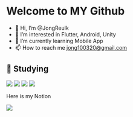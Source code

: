 # Welcome to MY Github

- 👋 Hi, I’m @JongReulk
- 👀 I’m interested in Flutter, Android, Unity
- 🌱 I’m currently learning Mobile App
- 📫 How to reach me jong100320@gmail.com


## 📖 Studying 

<img src="https://img.shields.io/badge/Android-3DDC84?style=flat-square&logo=android&logoColor=white"/> <img src="https://img.shields.io/badge/Flutter-02569B?style=flat-square&logo=flutter&logoColor=white"/> <img src="https://img.shields.io/badge/Unity-FFFFFF?style=flat-square&logo=unity&logoColor=black"/> <img src="https://img.shields.io/badge/Java-02569B?style=flat-square&logo=java&logoColor=white"/>


Here is my Notion

<a href="https://jongreulk.notion.site/947bbddaf027428c9e18230f325436c9"><img src="https://img.shields.io/badge/Notion-000000?style=flat-square&logo=notion&logoColor=white"/></a>
